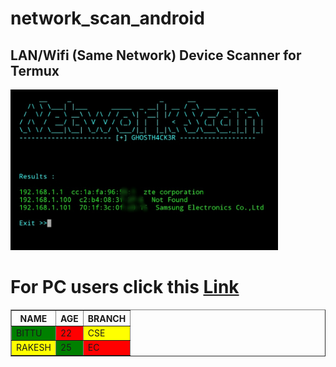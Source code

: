 # network_scan_android
<h2>LAN/Wifi (Same Network) Device Scanner for Termux </h2>

<img src="https://github.com/GH0STH4CKER/network_scan_android/blob/main/androidipscan_ss.jpg" width=85%>

# For PC users click this <a href="https://github.com/GH0STH4CKER/Lan_IP_Scanner" >Link</a>
<html>
<table width="500" border="1"> 
<tr> 
<th>NAME</th> 
<th>AGE</th> 
<th>BRANCH</th> 
</tr> 
<tr> 
<td bgcolor="green">BITTU</td> 
<td bgcolor="red">22</td> 
<td bgcolor="yellow">CSE</td> 
</tr> 
<tr> 
<td bgcolor="yellow">RAKESH</td> 
<td bgcolor="green">25</td> 
<td bgcolor="red">EC</td> 
</tr> 
</table> 
</html>
